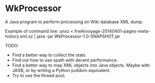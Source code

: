 WkProcessor
===========

A Java program to perform processing on Wiki database XML dump.

Example of command line:
unxz < frwikivoyage-20140401-pages-meta-history.xml.xz | java -jar WkProcessor-1.0-SNAPSHOT.jar

TODO:
* Find a better way to collect the stats.
* Find out how to use xpath with decent performance.
* Find a better way to map XML objects into Java objects. Maybe with JAXB, or by writing a Python pulldom equivalent.
* Try to use the thread pool.